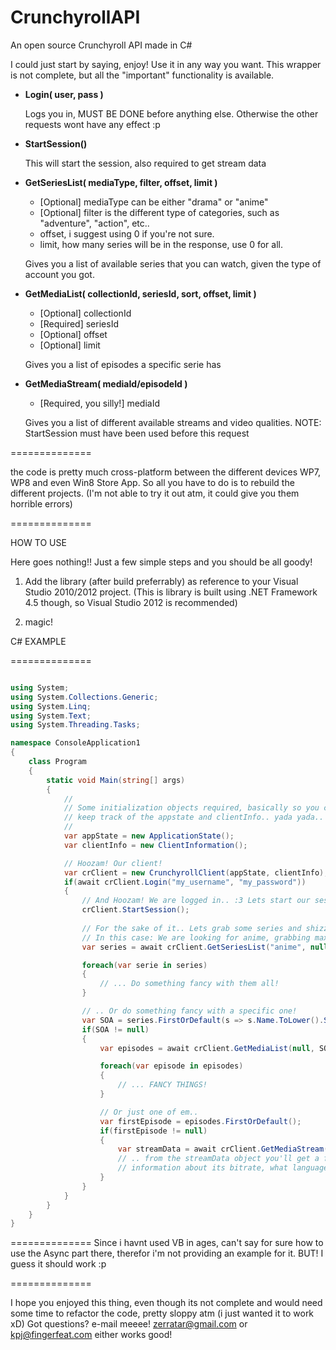 CrunchyrollAPI
==============

An open source Crunchyroll API made in C#

 I could just start by saying, enjoy! Use it in any way you want.
 This wrapper is not complete, but all the "important" functionality
 is available. 
  
  * **Login( user, pass )**
  
	Logs you in, MUST BE DONE before anything else. Otherwise the other requests wont have any effect :p
	  
  * **StartSession()**
  
	This will start the session, also required to get stream data
    
  * **GetSeriesList( mediaType, filter, offset, limit )**
    - [Optional] mediaType can be either "drama" or "anime"
    - [Optional] filter is the different type of categories, such as "adventure", "action", etc.. 
    - offset, i suggest using 0 if you're not sure.
    - limit, how many series will be in the response, use 0 for all.	
	
	Gives you a list of available series that you can watch, given the type of account you got.
	
  
  * **GetMediaList( collectionId, seriesId, sort, offset, limit )**
    - [Optional] collectionId
    - [Required] seriesId
    - [Optional] offset
    - [Optional] limit

	Gives you a list of episodes a specific serie has

  
  * **GetMediaStream( mediaId/episodeId )**
    - [Required, you silly!] mediaId
	
	Gives you a list of different available streams and video qualities.
	NOTE: StartSession must have been used before this request	

==============

 the code is pretty much cross-platform between the different devices WP7, WP8 and even Win8 Store App. 
 So all you have to do is to rebuild the different projects. (I'm not able to try it out atm, it could give you them horrible errors)

==============
 
 HOW TO USE
 
  Here goes nothing!!
  Just a few simple steps and you should be all goody!
  
  1. Add the library (after build preferrably) as reference to your Visual Studio 2010/2012 project. (This is library is built using .NET Framework 4.5 though, so Visual Studio 2012 is recommended)

  2. magic!
 
C# EXAMPLE  

==============

```cs

using System;
using System.Collections.Generic;
using System.Linq;
using System.Text;
using System.Threading.Tasks;

namespace ConsoleApplication1
{
    class Program
    {
        static void Main(string[] args)
        {
            //
            // Some initialization objects required, basically so you can more easily
            // keep track of the appstate and clientInfo.. yada yada..
            //
            var appState = new ApplicationState();
            var clientInfo = new ClientInformation();

            // Hoozam! Our client!
            var crClient = new CrunchyrollClient(appState, clientInfo);
            if(await crClient.Login("my_username", "my_password"))
            {                
                // And Hoozam! We are logged in.. :3 Lets start our session.                
                crClient.StartSession();
                
                // For the sake of it.. Lets grab some series and shizzle!
                // In this case: We are looking for anime, grabbing max 50 series, starting offset 0
                var series = await crClient.GetSeriesList("anime", null, 0, 50);

                foreach(var serie in series)
                {
                    // ... Do something fancy with them all!
                }

                // .. Or do something fancy with a specific one!
                var SOA = series.FirstOrDefault(s => s.Name.ToLower().StartsWith("sword art online"));
                if(SOA != null)
                {
                    var episodes = await crClient.GetMediaList(null, SOA.SeriesId, null, null, null);

                    foreach(var episode in episodes)
                    {
                        // ... FANCY THINGS!
                    }

                    // Or just one of em..
                    var firstEpisode = episodes.FirstOrDefault();
                    if(firstEpisode != null)
                    {
                        var streamData = await crClient.GetMediaStream(firstEpisode.MediaId);
                        // .. from the streamData object you'll get a few video urls, 
                        // information about its bitrate, what language it is played in, etc. etc...
                    }
                }
            }
        }
    }
}

```
 
==============
Since i havnt used VB in ages, can't say for sure how to use the Async part there, therefor i'm not providing an example for it. BUT! I guess it should work :p

==============

I hope you enjoyed this thing, even though its not complete and would need some time to refactor the code, pretty sloppy atm (i just wanted it to work xD)
Got questions? e-mail meeee! 
zerratar@gmail.com or kpj@fingerfeat.com either works good!
